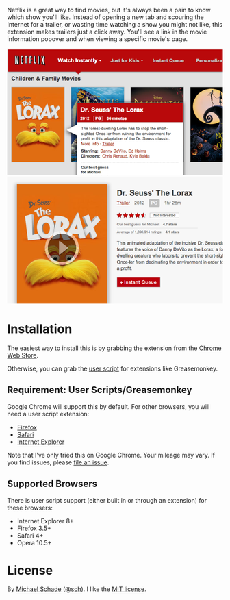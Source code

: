 Netflix is a great way to find movies, but it's always been a pain to know
which show you'll like. Instead of opening a new tab and scouring the Internet
for a trailer, or wasting time watching a show you might not like, this
extension makes trailers just a click away. You'll see a link in the movie
information popover and when viewing a specific movie's page.

![](https://github.com/michaelschade/netflix-trailers/raw/master/examples/popover.png)
![](https://github.com/michaelschade/netflix-trailers/raw/master/examples/detail.png)

Installation
============

The easiest way to install this is by grabbing the extension from the [Chrome Web Store](https://chrome.google.com/webstore/detail/hacker-news-highlighter/lodgohiooagialakkkgncicmjenljenh).

Otherwise, you can grab the [user script](https://raw.github.com/michaelschade/netflix-trailers/master/trailers.user.js)
for extensions like Greasemonkey.

Requirement: User Scripts/Greasemonkey
--------------------------------------

Google Chrome will support this by default. For other browsers, you will need
a user script extension:

* [Firefox](https://addons.mozilla.org/en-US/firefox/addon/greasemonkey/)
* [Safari](http://www.simplehelp.net/2007/11/14/how-to-run-greasemonkey-scripts-in-safari/)
* [Internet Explorer](http://www.bhelpuri.net/Trixie/)

Note that I've only tried this on Google Chrome. Your mileage may vary. If you
find issues, please [file an issue](https://github.com/michaelschade/netflix-trailers/issues/new).

Supported Browsers
------------------

There is user script support (either built in or through an extension) for
these browsers:

* Internet Explorer 8+
* Firefox 3.5+
* Safari 4+
* Opera 10.5+

License
=======

By [Michael Schade](http://mschade.me/) ([@sch](https://twitter.com/sch)). I
like the [MIT license](https://github.com/michaelschade/netflix-trailers/blob/master/LICENSE).
